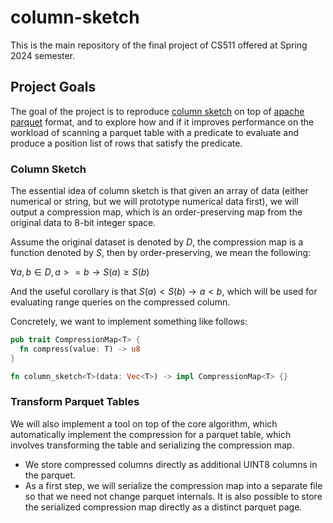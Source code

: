 # column-sketch

This is the main repository of the final project of CS511 offered at Spring 2024 semester. 

## Project Goals

The goal of the project is to reproduce [column sketch](https://stratos.seas.harvard.edu/files/stratos/files/sketches.pdf) on top of [apache parquet](https://parquet.apache.org/) format, 
and to explore how and if it improves performance on the workload of scanning a parquet table with a predicate to evaluate and produce a position list of rows that satisfy the predicate.

### Column Sketch

The essential idea of column sketch is that given an array of data (either numerical or string, but we will prototype numerical data first), we will output a compression map, which is an order-preserving map from the original data to 8-bit integer space.

Assume the original dataset is denoted by $D$, the compression map is a function denoted by $S$, then by order-preserving, we mean the following:

$\forall a, b \in D, a >= b \rightarrow S(a) \geq S(b)$

And the useful corollary is that $S(a) < S(b) \rightarrow a < b$, which will be used for evaluating range queries on the compressed column.

Concretely, we want to implement something like follows:

```Rust
pub trait CompressionMap<T> {
  fn compress(value: T) -> u8
}

fn column_sketch<T>(data: Vec<T>) -> impl CompressionMap<T> {}
```

### Transform Parquet Tables

We will also implement a tool on top of the core algorithm, which automatically implement the compression for a parquet table, which involves transforming the table and serializing the compression map.

- We store compressed columns directly as additional UINT8 columns in the parquet.
- As a first step, we will serialize the compression map into a separate file so that we need not change parquet internals. It is also possible to store the serialized compression map directly as a distinct parquet page.
